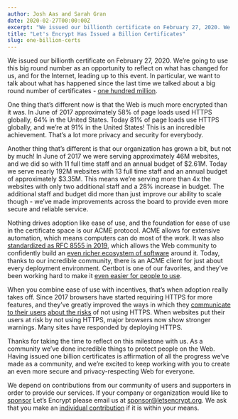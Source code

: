 ```yaml
---
author: Josh Aas and Sarah Gran
date: 2020-02-27T00:00:00Z
excerpt: "We issued our billionth certificate on February 27, 2020. We’re going to use this big round number as an opportunity to reflect on what has changed for us, and for the Internet, leading up to this event."
title: "Let's Encrypt Has Issued a Billion Certificates"
slug: one-billion-certs
---
```


We issued our billionth certificate on February 27, 2020. We’re going to use this big round number as an opportunity to reflect on what has changed for us, and for the Internet, leading up to this event. In particular, we want to talk about what has happened since the last time we talked about a big round number of certificates - [one hundred million](/2017/06/28/hundred-million-certs.html).

One thing that’s different now is that the Web is much more encrypted than it was. In June of 2017 approximately 58% of page loads used HTTPS globally, 64% in the United States. Today 81% of page loads use HTTPS globally, and we’re at 91% in the United States! This is an incredible achievement. That’s a lot more privacy and security for everybody.

Another thing that’s different is that our organization has grown a bit, but not by much! In June of 2017 we were serving approximately 46M websites, and we did so with 11 full time staff and an annual budget of $2.61M. Today we serve nearly 192M websites with 13 full time staff and an annual budget of approximately $3.35M. This means we’re serving more than 4x the websites with only two additional staff and a 28% increase in budget. The additional staff and budget did more than just improve our ability to scale though - we’ve made improvements across the board to provide even more secure and reliable service.

Nothing drives adoption like ease of use, and the foundation for ease of use in the certificate space is our ACME protocol. ACME allows for extensive automation, which means computers can do most of the work. It was also [standardized as RFC 8555 in 2019](/2019/03/11/acme-protocol-ietf-standard.html), which allows the Web community to confidently build an [even richer ecosystem of software](/docs/client-options/) around it. Today, thanks to our incredible community, there is an ACME client for just about every deployment environment. Certbot is one of our favorites, and they’ve been working hard to make it [even easier for people to use](https://www.eff.org/deeplinks/2019/10/certbot-usability-case-study-making-it-easier-get-https-certificates).

When you combine ease of use with incentives, that’s when adoption really takes off. Since 2017 browsers have started requiring HTTPS for more features, and they’ve greatly improved the ways in which they [communicate](https://www.blog.google/products/chrome/milestone-chrome-security-marking-http-not-secure/) [to their users](https://blog.mozilla.org/security/2019/10/15/improved-security-and-privacy-indicators-in-firefox-70/) [about the risks](https://support.apple.com/en-us/HT209084#122) of not using HTTPS. When websites put their users at risk by not using HTTPS, major browsers now show stronger warnings. Many sites have responded by deploying HTTPS.

Thanks for taking the time to reflect on this milestone with us. As a community we’ve done incredible things to protect people on the Web. Having issued one billion certificates is affirmation of all the progress we’ve made as a community, and we’re excited to keep working with you to create an even more secure and privacy-respecting Web for everyone.

We depend on contributions from our community of users and supporters in order to provide our services. If your company or organization would like to [sponsor](/become-a-sponsor/) Let’s Encrypt please email us at [sponsor@letsencrypt.org](mailto:sponsor@letsencrypt.org). We ask that you make an [individual contribution](/donate/) if it is within your means.
